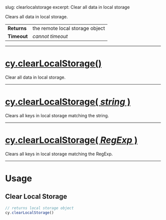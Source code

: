 slug: clearlocalstorage
excerpt: Clear all data in local storage

Clears all data in local storage.

| | |
|--- | --- |
| **Returns** | the remote local storage object |
| **Timeout** | *cannot timeout* |

***

# [cy.clearLocalStorage()](#section-usage)

Clear all data in local storage.

***

# [cy.clearLocalStorage( *string* )](#section-usage)

Clears all keys in local storage matching the string.

***

# [cy.clearLocalStorage( *RegExp* )](#section-usage)

Clears all keys in local storage matching the RegExp.

***

# Usage

## Clear Local Storage

```javascript
// returns local storage object
cy.clearLocalStorage()
```